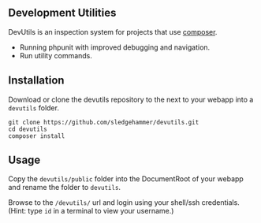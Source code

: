 Development Utilities
----------------------

DevUtils is an inspection system for projects that use [composer](http://getcomposer.org).

* Running phpunit with improved debugging and navigation.
* Run utility commands.

## Installation

Download or clone the devutils repository to the next to your webapp into a `devutils` folder.
```
git clone https://github.com/sledgehammer/devutils.git
cd devutils
composer install
```

## Usage

Copy the `devutils/public` folder into the DocumentRoot of your webapp and rename the folder to `devutils`.

Browse to the `/devutils/` url and login using your shell/ssh credentials.
(Hint: type `id` in a terminal to view your username.) 